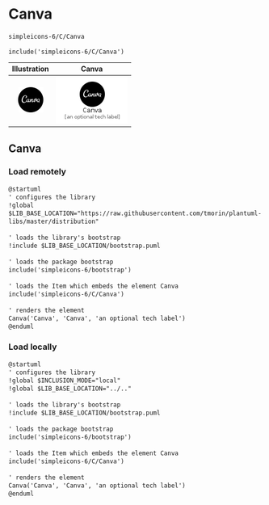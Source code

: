 # Canva


```text
simpleicons-6/C/Canva
```

```text
include('simpleicons-6/C/Canva')
```



| Illustration | Canva |
| :---: | :---: |
| ![illustration for Illustration](../../simpleicons-6/C/Canva.png) | ![illustration for Canva](../../simpleicons-6/C/Canva.Local.png) |




## Canva

### Load remotely
```plantuml
@startuml
' configures the library
!global $LIB_BASE_LOCATION="https://raw.githubusercontent.com/tmorin/plantuml-libs/master/distribution"

' loads the library's bootstrap
!include $LIB_BASE_LOCATION/bootstrap.puml

' loads the package bootstrap
include('simpleicons-6/bootstrap')

' loads the Item which embeds the element Canva
include('simpleicons-6/C/Canva')

' renders the element
Canva('Canva', 'Canva', 'an optional tech label')
@enduml
```

### Load locally
```plantuml
@startuml
' configures the library
!global $INCLUSION_MODE="local"
!global $LIB_BASE_LOCATION="../.."

' loads the library's bootstrap
!include $LIB_BASE_LOCATION/bootstrap.puml

' loads the package bootstrap
include('simpleicons-6/bootstrap')

' loads the Item which embeds the element Canva
include('simpleicons-6/C/Canva')

' renders the element
Canva('Canva', 'Canva', 'an optional tech label')
@enduml
```

